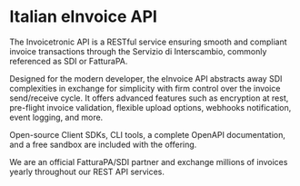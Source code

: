# Italian eInvoice API

The Invoicetronic API is a RESTful service ensuring smooth and compliant invoice transactions through the Servizio di Interscambio, commonly referenced as SDI or FatturaPA.

Designed for the modern developer, the eInvoice API abstracts away SDI complexities in exchange for simplicity with firm control over the invoice send/receive cycle. It offers advanced features such as encryption at rest, pre-flight invoice validation, flexible upload options, webhooks notification, event logging, and more.

Open-source Client SDKs, CLI tools, a complete OpenAPI documentation, and a free sandbox are included with the offering.

We are an official FatturaPA/SDI partner and exchange millions of invoices yearly throughout our REST API services.
